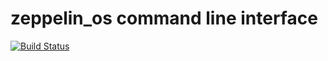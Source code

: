 # zeppelin_os command line interface
[![Build Status](https://travis-ci.org/zeppelinos/cli.svg?branch=master)](https://travis-ci.org/zeppelinos/cli)